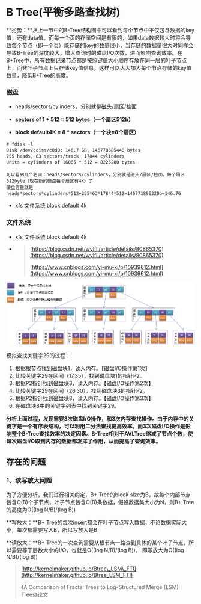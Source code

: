 # B Tree\(平衡多路查找树\)

**劣势：**从上一节中的B-Tree结构图中可以看到每个节点中不仅包含数据的key值，还有data值。而每一个页的存储空间是有限的，如果data数据较大时将会导致每个节点（即一个页）能存储的key的数量很小，当存储的数据量很大时同样会导致B-Tree的深度较大，增大查询时的磁盘I/O次数，进而影响查询效率。在B+Tree中，所有数据记录节点都是按照键值大小顺序存放在同一层的叶子节点上，而非叶子节点上只存储key值信息，这样可以大大加大每个节点存储的key值数量，降低B+Tree的高度。

### 磁盘

* heads/sectors/cylinders，分别就是磁头/扇区/柱面
* **sectors of 1 \* 512 = 512 bytes（一个扇区512b）**

* **block default4K  = 8 \* sectors（一个块=8个扇区）**

```shell
# fdisk -l
Disk /dev/cciss/c0d0: 146.7 GB, 146778685440 bytes
255 heads, 63 sectors/track, 17844 cylinders
Units = cylinders of 16065 * 512 = 8225280 bytes

可以看到几个名词：heads/sectors/cylinders，分别就是磁头/扇区/柱面，每个扇区512byte（现在新的硬盘每个扇区有4K）了
硬盘容量就是heads*sectors*cylinders*512=255*63*17844*512=146771896320b=146.7G
```

* xfs 文件系统  block default 4k

### 文件系统

* xfs 文件系统  block default 4k
* > [https://blog.csdn.net/wylfll/article/details/80865370](https://blog.csdn.net/wylfll/article/details/80865370)
  >
  > [https://www.cnblogs.com/yi-mu-xi/p/10939612.html](https://www.cnblogs.com/yi-mu-xi/p/10939612.html)

![](/assets/btree.png)

模拟查找关键字29的过程：

1. 根据根节点找到磁盘块1，读入内存。【磁盘I/O操作第1次】
2. 比较关键字29在区间（17,35），找到磁盘块1的指针P2。
3. 根据P2指针找到磁盘块3，读入内存。【磁盘I/O操作第2次】
4. 比较关键字29在区间（26,30），找到磁盘块3的指针P2。
5. 根据P2指针找到磁盘块8，读入内存。【磁盘I/O操作第3次】
6. 在磁盘块8中的关键字列表中找到关键字29。

**分析上面过程，发现需要3次磁盘I/O操作，和3次内存查找操作。由于内存中的关键字是一个有序表结构，可以利用二分法查找提高效率。而3次磁盘I/O操作是影响整个B-Tree查找效率的决定因素。B-Tree相对于AVLTree缩减了节点个数，使每次磁盘I/O取到内存的数据都发挥了作用，从而提高了查询效率。**

## 存在的问题

### 1、读写放大问题

为了方便分析，我们进行相关约定，B+ Tree的block size为B，故每个内部节点包含O\(B\)个子节点，叶子节点包含O\(B\)条数据，假设数据集大小为N，则B+ Tree的高度为O\(\(log N/B\)/\(log B\)\)

**写放大：**B+ Tree的每次insert都会在叶子节点写入数据，不论数据实际大小，每次都需要写入B，所以写放大是B

**读放大：**B+ Tree的一次查询需要从根节点一路查到具体的某个叶子节点，所以需要等于层数大小的I/O，也就是O\(\(log N/B\)/\(log B\)\)， 即写放大为O\(\(log N/B\)/\(log B\)\)

> [http://kernelmaker.github.io/Btree\_LSM\_FTI](http://kernelmaker.github.io/Btree_LSM_FTI)
>
> 《A Comparison of Fractal Trees to Log-Structured Merge \(LSM\) Trees》论文



